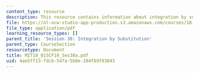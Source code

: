 ```yaml
---
content_type: resource
description: This resource contains information about integration by substitution.
file: https://ol-ocw-studio-app-production.s3.amazonaws.com/courses/18-01sc-single-variable-calculus-fall-2010/4ae5ff13fdcb547a5b8e184f69f83043_MIT18_01SCF10_Ses38a.pdf
file_type: application/pdf
learning_resource_types: []
parent_title: 'Session 38: Integration by Substitution'
parent_type: CourseSection
resourcetype: Document
title: MIT18_01SCF10_Ses38a.pdf
uid: 4ae5ff13-fdcb-547a-5b8e-184f69f83043
---
```

